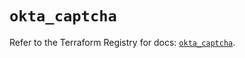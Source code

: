 # `okta_captcha`

Refer to the Terraform Registry for docs: [`okta_captcha`](https://registry.terraform.io/providers/okta/okta/4.8.1/docs/resources/captcha).
